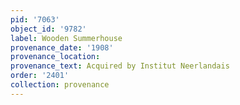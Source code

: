 ```yaml
---
pid: '7063'
object_id: '9782'
label: Wooden Summerhouse
provenance_date: '1908'
provenance_location:
provenance_text: Acquired by Institut Neerlandais
order: '2401'
collection: provenance
---
```

